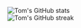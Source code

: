 ![Tom's GitHub stats](https://github-readme-stats-3ph.vercel.app/api?username=3ph&theme=dark&icon_color=57A6FF&title_color=2DA042&count_private=true&show_icons=true&include_all_commits=true)  
![Tom's GitHub streak](https://github-readme-streak-stats.herokuapp.com/?user=3ph&show_icons=true&include_all_commits=true&theme=dracula&count_private=true&fire=57A6FF&ring=2DA042&sideLabels=2DA042&sideNums=52a7ff&background=151515&dates=9f9f9f)
